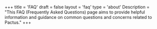 +++
title = 'FAQ'
draft = false
layout = 'faq'
type = 'about'
Description = "This FAQ (Frequently Asked Questions) page aims to provide helpful information and guidance on common questions and concerns related to Pactus."
+++
